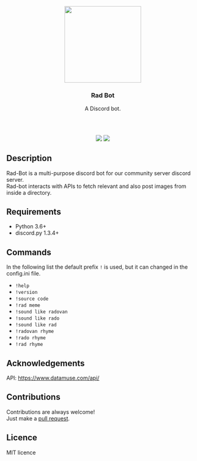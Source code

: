 <p align="center">
<img src="https://i.imgur.com/0yCFP1z.png" height="200px" width="200px"/>
<br/>
<h3 align="center">Rad Bot</h3>
<p align="center">A Discord bot.</p>
<h2></h2>
</p>

<br />
<p align="center">
<a href="../../issues"><img src="https://img.shields.io/github/issues/aminbeigi/Rad-Bot.svg?style=flat-square" /></a>
<a href="../../pulls"><img src="https://img.shields.io/github/issues-pr/aminbeigi/Rad-Bot.svg?style=flat-square" /></a> 
</p>

## Description
Rad-Bot is a multi-purpose discord bot for our community server discord server.  
Rad-bot interacts with APIs to fetch relevant and also post images from inside a directory.

## Requirements
* Python 3.6+
* discord.py 1.3.4+

## Commands
In the following list the default prefix `!` is used, but it can changed in the config.ini file.
* `!help`
* `!version`
* `!source code`
* `!rad meme`
* `!sound like radovan`
* `!sound like rado`
* `!sound like rad`
* `!radovan rhyme`
* `!rado rhyme`
* `!rad rhyme`

## Acknowledgements
API: https://www.datamuse.com/api/

## Contributions
Contributions are always welcome!  
Just make a [pull request](../../pulls).

## Licence
MIT licence
